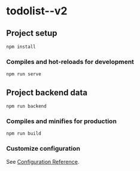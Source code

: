 # todolist--v2

## Project setup
```
npm install
```

### Compiles and hot-reloads for development
```
npm run serve
```
## Project backend data
```
npm run backend
```
### Compiles and minifies for production
```
npm run build
```

### Customize configuration
See [Configuration Reference](https://cli.vuejs.org/config/).
